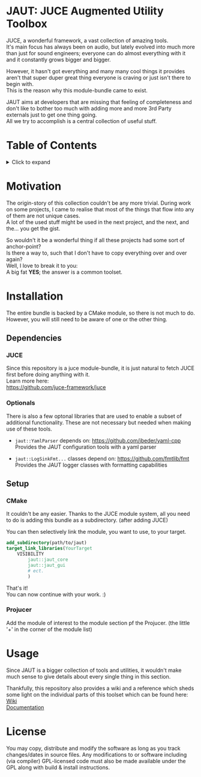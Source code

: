 # JAUT: JUCE Augmented Utility Toolbox
JUCE, a wonderful framework, a vast collection of amazing tools.  
It's main focus has always been on audio, but lately evolved into much more than just for sound engineers; everyone can do almost everything with it and it constantly grows bigger and bigger.

However, it hasn't got everything and many many cool things it provides aren't that super duper great thing everyone is craving or just isn't there to begin with.  
This is the reason why this module-bundle came to exist.

JAUT aims at developers that are missing that feeling of completeness and don't like to bother too much with adding more and more 3rd Party externals just to get one thing going.  
All we try to accomplish is a central collection of useful stuff.

# Table of Contents
<details><summary>Click to expand</summary>

1. [Motivation](#motivation)
2. [Installation](#installation)
    * [Dependencies](#dependencies)
        - [JUCE](#juce)
        - [Optionals](#optionals)
    * [Setup](#setup)
        - [CMake](#cmake)
        - [Projucer](#projucer)
3. [Usage](#usage)
4. [License](#license)
</details>

# Motivation
The origin-story of this collection couldn't be any more trivial.
During work on some projects, I came to realise that most of the things that flow into any of them are not unique cases.  
A lot of the used stuff might be used in the next project, and the next, and the... you get the gist.

So wouldn't it be a wonderful thing if all these projects had some sort of anchor-point?  
Is there a way to, such that I don't have to copy everything over and over again?  
Well, I love to break it to you:  
A big fat **YES**; the answer is a common toolset.

# Installation
The entire bundle is backed by a CMake module, so there is not much to do.
However, you will still need to be aware of one or the other thing.

## Dependencies
### JUCE
Since this repository is a juce module-bundle, it is just natural to fetch JUCE first before doing anything with it.  
Learn more here:  
https://github.com/juce-framework/juce

### Optionals
There is also a few optonal libraries that are used to enable a subset of additional functionality.
These are not necessary but needed when making use of these tools.

- `jaut::YamlParser` depends on:   https://github.com/jbeder/yaml-cpp  
  Provides the JAUT configuration tools with a yaml parser

- `jaut::LogSinkFmt...` classes depend on:   https://github.com/fmtlib/fmt  
  Provides the JAUT logger classes with formatting capabilities

## Setup
### CMake
It couldn't be any easier. Thanks to the JUCE module system, all you need to do is adding this bundle as a subdirectory. (after adding JUCE)

You can then selectively link the module, you want to use, to your target.  

```cmake
add_subdirectory(path/to/jaut)
target_link_libraries(YourTarget
    VISIBILITY
        jaut::jaut_core
        jaut::jaut_gui
        # ect.
        )
```
That's it!  
You can now continue with your work. :)

### Projucer
Add the module of interest to the module section pf the Projucer. (the little '+' in the corner of the module list)

# Usage
Since JAUT is a bigger collection of tools and utilities, it wouldn't make much sense to give details about every single thing in this section.

Thankfully, this repository also provides a wiki and a reference which sheds some light on the individual parts of this toolset which can be found here:  
[Wiki](https://github.com/ElandaSunshine/jaut/wiki)  
[Documentation](https://elandasunshine.github.io/jaut)

# License
You may copy, distribute and modify the software as long as you track changes/dates in source files. Any modifications to or software including (via compiler) GPL-licensed code must also be made available under the GPL along with build & install instructions.
